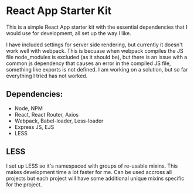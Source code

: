 # React App Starter Kit

This is a simple React App starter kit with the essential dependencies that I would use for development,
all set up the way I like.

I have included settings for server side rendering, but currently it doesn't work well with webpack.
This is becuase when webpack compiles the JS file node_modules is excluded (as it should be), but there is an issue
with a common js dependency that causes an error in the compiled JS file, something like exports is not defined.
I am working on a solution, but so far everything I tried has not worked.

## Dependencies:

* Node, NPM
* React, React Router, Axios
* Webpack, Babel-loader, Less-loader
* Express JS, EJS
* LESS

## LESS

I set up LESS so it's namespaced with groups of re-usable mixins. This makes development time a lot faster for me.
Can be used accross all projects but each project will have some additional unique mixins specific for the project.